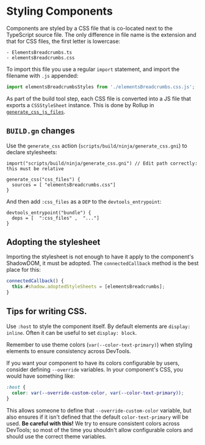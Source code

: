 # Styling Components

Components are styled by a CSS file that is co-located next to the TypeScript source file. The only difference in file name is the extension and that for CSS files, the first letter is lowercase:

```
- ElementsBreadcrumbs.ts
- elementsBreadcrumbs.css
```

To import this file you use a regular `import` statement, and import the filename with `.js` appended:

```ts
import elementsBreadcrumbsStyles from './elementsBreadcrumbs.css.js';
```

As part of the build tool step, each CSS file is converted into a JS file that exports a `CSSStyleSheet` instance. This is done by Rollup in [`generate_css_js_files`](https://source.chromium.org/chromium/chromium/src/+/main:third_party/devtools-frontend/src/scripts/build/generate_css_js_files.js;l=1;drc=28af9fbe783d82aa64bfa5f9b9509572dc2b3efe).

## `BUILD.gn` changes

Use the `generate_css` action (`scripts/build/ninja/generate_css.gni`) to declare stylesheets:

```gn
import("scripts/build/ninja/generate_css.gni") // Edit path correctly: this must be relative

generate_css("css_files") {
  sources = [ "elementsBreadcrumbs.css"]
}
```

And then add `:css_files` as a `DEP` to the `devtools_entrypoint`:

```gn
devtools_entrypoint("bundle") {
  deps = [  ":css_files" ,  "..."]
}
```

## Adopting the stylesheet

Importing the stylesheet is not enough to have it apply to the component's ShadowDOM, it must be adopted. The `connectedCallback` method is the best place for this:

```ts
connectedCallback() {
  this.#shadow.adoptedStyleSheets = [elementsBreadcrumbs];
}
```

## Tips for writing CSS.

Use `:host` to style the component itself. By default elements are `display: inline`. Often it can be useful to set `display: block`.

Remember to use theme colors (`var(--color-text-primary)`) when styling elements to ensure consistency across DevTools.

If you want your component to have its colors configurable by users, consider defining `--override` variables. In your component's CSS, you would have something like:

```css
:host {
  color: var(--override-custom-color, var(--color-text-primary));
}
```

This allows someone to define that `--override-custom-color` variable, but also ensures if it isn't defined that the default `color-text-primary` will be used. **Be careful with this!** We try to ensure consistent colors across DevTools; so most of the time you shouldn't allow configurable colors and should use the correct theme variables.


